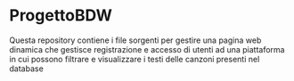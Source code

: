 # ProgettoBDW
Questa repository contiene i file sorgenti per gestire una pagina web dinamica che gestisce registrazione e accesso di utenti ad una piattaforma in cui possono filtrare e visualizzare i testi delle canzoni presenti nel database
